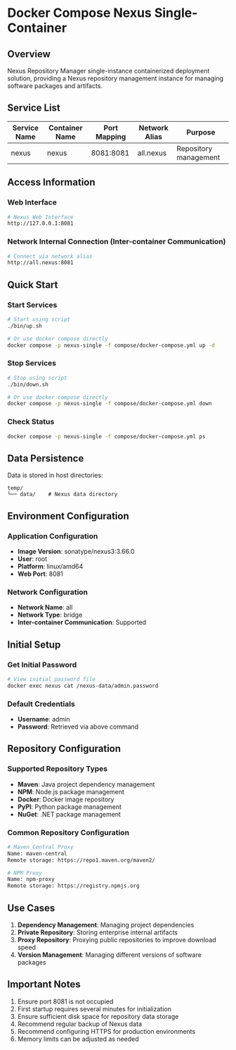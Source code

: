 # Docker Compose Nexus Single-Container

## Overview

Nexus Repository Manager single-instance containerized deployment solution, providing a Nexus repository management instance for managing software packages and artifacts.

## Service List

| Service Name | Container Name | Port Mapping | Network Alias | Purpose |
|--------------|----------------|--------------|---------------|---------|
| nexus | nexus | 8081:8081 | all.nexus | Repository management |

## Access Information

### Web Interface

```bash
# Nexus Web Interface
http://127.0.0.1:8081
```

### Network Internal Connection (Inter-container Communication)

```bash
# Connect via network alias
http://all.nexus:8081
```

## Quick Start

### Start Services

```bash
# Start using script
./bin/up.sh

# Or use docker compose directly
docker compose -p nexus-single -f compose/docker-compose.yml up -d
```

### Stop Services

```bash
# Stop using script
./bin/down.sh

# Or use docker compose directly
docker compose -p nexus-single -f compose/docker-compose.yml down
```

### Check Status

```bash
docker compose -p nexus-single -f compose/docker-compose.yml ps
```

## Data Persistence

Data is stored in host directories:

```text
temp/
└── data/    # Nexus data directory
```

## Environment Configuration

### Application Configuration

- **Image Version**: sonatype/nexus3:3.66.0
- **User**: root
- **Platform**: linux/amd64
- **Web Port**: 8081

### Network Configuration

- **Network Name**: all
- **Network Type**: bridge
- **Inter-container Communication**: Supported

## Initial Setup

### Get Initial Password

```bash
# View initial password file
docker exec nexus cat /nexus-data/admin.password
```

### Default Credentials

- **Username**: admin
- **Password**: Retrieved via above command

## Repository Configuration

### Supported Repository Types

- **Maven**: Java project dependency management
- **NPM**: Node.js package management
- **Docker**: Docker image repository
- **PyPI**: Python package management
- **NuGet**: .NET package management

### Common Repository Configuration

```bash
# Maven Central Proxy
Name: maven-central
Remote storage: https://repo1.maven.org/maven2/

# NPM Proxy
Name: npm-proxy
Remote storage: https://registry.npmjs.org
```

## Use Cases

1. **Dependency Management**: Managing project dependencies
2. **Private Repository**: Storing enterprise internal artifacts
3. **Proxy Repository**: Proxying public repositories to improve download speed
4. **Version Management**: Managing different versions of software packages

## Important Notes

1. Ensure port 8081 is not occupied
2. First startup requires several minutes for initialization
3. Ensure sufficient disk space for repository data storage
4. Recommend regular backup of Nexus data
5. Recommend configuring HTTPS for production environments
6. Memory limits can be adjusted as needed
